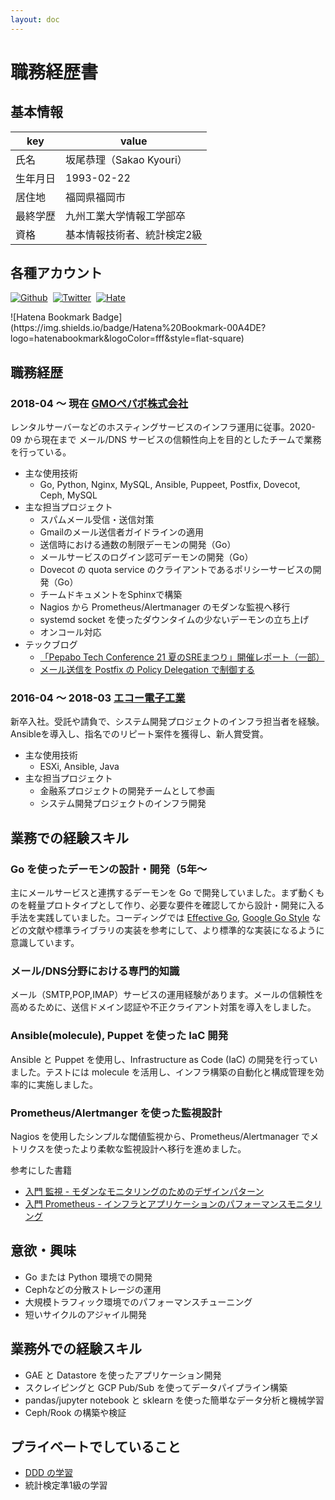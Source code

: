 ```yaml
---
layout: doc
---
```


# 職務経歴書

## 基本情報

|key|value|
|---|---|
|氏名|坂尾恭理（Sakao Kyouri）|
|生年月日|1993-02-22|
|居住地|福岡県福岡市|
|最終学歴|九州工業大学情報工学部卒|
|資格| 基本情報技術者、統計検定2級|


## 各種アカウント

<p style="display: flex; gap: 8px; flex-wrap: wrap;">
  <a href="https://github.com/molpako" target="_blank"><img alt="Github" src="https://img.shields.io/badge/molpako-%2312100E.svg?&style=flat-square&logo=Github&logoColor=white" /></a>
  <a href="https://x.com/molpako" target="_blank"><img alt="Twitter" src="https://img.shields.io/badge/@molpako-%231DA1F2.svg?&style=flat-square&logo=twitter&logoColor=white" /></a>
  <a href="https://molpako.hatenablog.com/" target="_blank"><img alt="Hate" src="https://img.shields.io/badge/molpako-00A4DE.svg?&style=flat-square&logo=hatenabookmark&logoColor=white" /></a>
</p>
![Hatena Bookmark Badge](https://img.shields.io/badge/Hatena%20Bookmark-00A4DE?logo=hatenabookmark&logoColor=fff&style=flat-square)

## 職務経歴

### 2018-04 〜 現在 [GMOペパボ株式会社](https://pepabo.com/)

レンタルサーバーなどのホスティングサービスのインフラ運用に従事。2020-09 から現在まで メール/DNS サービスの信頼性向上を目的としたチームで業務を行っている。

- 主な使用技術
    - Go, Python, Nginx, MySQL, Ansible, Puppeet, Postfix, Dovecot, Ceph, MySQL
- 主な担当プロジェクト
    - スパムメール受信・送信対策
    - Gmailのメール送信者ガイドラインの適用
    - 送信時における通数の制限デーモンの開発（Go）
    - メールサービスのログイン認可デーモンの開発（Go）
    - Dovecot の quota service のクライアントであるポリシーサービスの開発（Go）
    - チームドキュメントをSphinxで構築
    - Nagios から Prometheus/Alertmanager のモダンな監視へ移行
    - systemd socket を使ったダウンタイムの少ないデーモンの立ち上げ
    - オンコール対応
- テックブログ
    - [「Pepabo Tech Conference 21 夏のSREまつり」開催レポート（一部）](https://tech.pepabo.com/2023/09/20/pepabotech/)
    - [メール送信を Postfix の Policy Delegation で制御する](https://tech.pepabo.com/2023/05/29/hosting-mre-policy-delegation/)


### 2016-04 〜 2018-03 [エコー電子工業](https://echo.e-aera.jp/)

新卒入社。受託や請負で、システム開発プロジェクトのインフラ担当者を経験。Ansibleを導入し、指名でのリピート案件を獲得し、新人賞受賞。

- 主な使用技術
    - ESXi, Ansible, Java
- 主な担当プロジェクト
    - 金融系プロジェクトの開発チームとして参画
    - システム開発プロジェクトのインフラ開発


## 業務での経験スキル

###  Go を使ったデーモンの設計・開発（5年〜

主にメールサービスと連携するデーモンを Go で開発していました。まず動くものを軽量プロトタイプとして作り、必要な要件を確認してから設計・開発に入る手法を実践していました。コーディングでは [Effective Go](https://go.dev/doc/effective_go), [Google Go Style](https://google.github.io/styleguide/go/) などの文献や標準ライブラリの実装を参考にして、より標準的な実装になるように意識しています。


### メール/DNS分野における専門的知識

メール（SMTP,POP,IMAP）サービスの運用経験があります。メールの信頼性を高めるために、送信ドメイン認証や不正クライアント対策を導入をしました。


### Ansible(molecule), Puppet を使った IaC 開発

Ansible と Puppet を使用し、Infrastructure as Code (IaC) の開発を行っていました。テストには molecule を活用し、インフラ構築の自動化と構成管理を効率的に実施しました。

### Prometheus/Alertmanger を使った監視設計

Nagios を使用したシンプルな閾値監視から、Prometheus/Alertmanager でメトリクスを使ったより柔軟な監視設計へ移行を進めました。

参考にした書籍

- [入門 監視 - モダンなモニタリングのためのデザインパターン](https://www.oreilly.co.jp/books/9784873118642/)
- [入門 Prometheus - インフラとアプリケーションのパフォーマンスモニタリング](https://www.oreilly.co.jp/books/9784873118772/)

## 意欲・興味

- Go または Python 環境での開発
- Cephなどの分散ストレージの運用
- 大規模トラフィック環境でのパフォーマンスチューニング
- 短いサイクルのアジャイル開発

## 業務外での経験スキル

- GAE と Datastore を使ったアプリケーション開発 
- スクレイピングと GCP Pub/Sub を使ってデータパイプライン構築
- pandas/jupyter notebook と sklearn を使った簡単なデータ分析と機械学習
- Ceph/Rook の構築や検証

## プライベートでしていること

- [DDD の学習](https://github.com/molpako/Architecture-Patterns-with-Python)
- 統計検定準1級の学習
